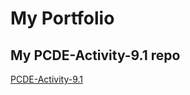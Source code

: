 # My Portfolio
## My PCDE-Activity-9.1 repo
<a href = "https://deekshitha55.github.io/PCDE-Activity-9.1">PCDE-Activity-9.1 </a>

